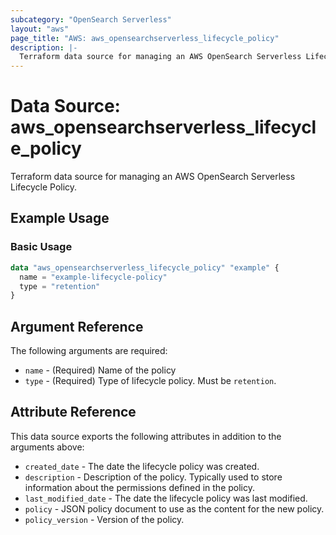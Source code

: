 ```yaml
---
subcategory: "OpenSearch Serverless"
layout: "aws"
page_title: "AWS: aws_opensearchserverless_lifecycle_policy"
description: |-
  Terraform data source for managing an AWS OpenSearch Serverless Lifecycle Policy.
---
```


# Data Source: aws_opensearchserverless_lifecycle_policy

Terraform data source for managing an AWS OpenSearch Serverless Lifecycle Policy.

## Example Usage

### Basic Usage

```terraform
data "aws_opensearchserverless_lifecycle_policy" "example" {
  name = "example-lifecycle-policy"
  type = "retention"
}
```

## Argument Reference

The following arguments are required:

* `name` - (Required) Name of the policy
* `type` - (Required) Type of lifecycle policy. Must be `retention`.

## Attribute Reference

This data source exports the following attributes in addition to the arguments above:

* `created_date` - The date the lifecycle policy was created.
* `description` - Description of the policy. Typically used to store information about the permissions defined in the policy.
* `last_modified_date` - The date the lifecycle policy was last modified.
* `policy` - JSON policy document to use as the content for the new policy.
* `policy_version` - Version of the policy.